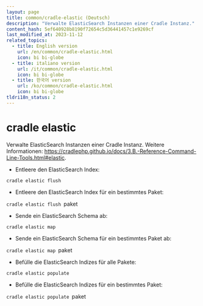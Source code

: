 ```yaml
---
layout: page
title: common/cradle-elastic (Deutsch)
description: "Verwalte ElasticSearch Instanzen einer Cradle Instanz."
content_hash: 5ef640928b8190f72654c5d36441457c1e9269cf
last_modified_at: 2023-11-12
related_topics:
  - title: English version
    url: /en/common/cradle-elastic.html
    icon: bi bi-globe
  - title: italiano version
    url: /it/common/cradle-elastic.html
    icon: bi bi-globe
  - title: 한국어 version
    url: /ko/common/cradle-elastic.html
    icon: bi bi-globe
tldri18n_status: 2
---
```

# cradle elastic

Verwalte ElasticSearch Instanzen einer Cradle Instanz.
Weitere Informationen: <https://cradlephp.github.io/docs/3.B.-Reference-Command-Line-Tools.html#elastic>.

- Entleere den ElasticSearch Index:

`cradle elastic flush`

- Entleere den ElasticSearch Index für ein bestimmtes Paket:

`cradle elastic flush `<span class="tldr-var badge badge-pill bg-dark-lm bg-white-dm text-white-lm text-dark-dm font-weight-bold">paket</span>

- Sende ein ElasticSearch Schema ab:

`cradle elastic map`

- Sende ein ElasticSearch Schema für ein bestimmtes Paket ab:

`cradle elastic map `<span class="tldr-var badge badge-pill bg-dark-lm bg-white-dm text-white-lm text-dark-dm font-weight-bold">paket</span>

- Befülle die ElasticSearch Indizes für alle Pakete:

`cradle elastic populate`

- Befülle die ElasticSearch Indizes für ein bestimmtes Paket:

`cradle elastic populate `<span class="tldr-var badge badge-pill bg-dark-lm bg-white-dm text-white-lm text-dark-dm font-weight-bold">paket</span>
